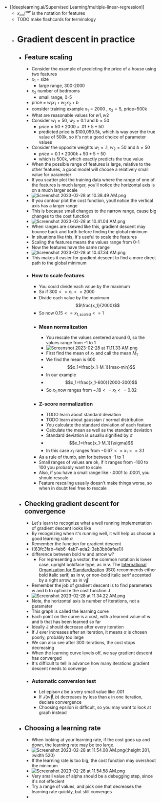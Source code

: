 - [[deeplearning.ai/Supervised Learning/multiple-linear-regression]]
	- $x_{col}^{row}$ is the notation for features
	- TODO make flashcards for terminology
	- # Gradient descent in practice
		- ## Feature scaling
			- Consider the example of predicting the price of a house using two features
			- $x_1$ = size
				- large range, 300-2000
			- $x_2$ number of bedrooms
				- small range, 0-5
			- price = $w_1x_1 + w_2x_2 + b$
			- consider training example $x_1=2000$ , $x_2=5$, price=500k
			- What are reasonable values for $w1,w2$
			- Consider $w_1=50$, $w_2=0.1$ and $b=50$
				- $price=50*2000+.01*5+50$
				- predicted price is $100,050.5k, which is way over the true value of 500k, so it's not a good choice of parameter values
			- Consider the opposite weights $w_1=.1$, $w_2=50$ and $b=50$
				- $price=0.1*2000k+50*5+50$
				- which is 500k, which exactly predicts the true value
			- When the possible range of features is large, relative to the other features, a good model will choose a relatively small value for parameter
			- If you scatter plot the training data where the range of one of the features is much larger, you'll notice the horizontal axis is on a much larger scale
			- ![Screenshot 2023-02-28 at 10.38.49 AM.png](../assets/Screenshot_2023-02-28_at_10.38.49_AM_1677616849786_0.png)
			- If you contour plot the cost function, youll notice the vertical axis has a larger range
			- This is because small changes to the narrow range, cause big changes to the cost function
			- ![Screenshot 2023-02-28 at 10.41.04 AM.png](../assets/Screenshot_2023-02-28_at_10.41.04_AM_1677616896864_0.png)
			- When ranges are skewed like this, gradient descent may bounce back and forth before finding the global minimum
			- In situations like this, it's useful to scale the features
			- Scaling the features means the values range from 0-1
			- Now the features have the same range
			- ![Screenshot 2023-02-28 at 10.47.34 AM.png](../assets/Screenshot_2023-02-28_at_10.47.34_AM_1677617263989_0.png)
			- This makes it easier for gradient descent to find a more direct path to the global minimum
			- ### How to scale features
				- You could divide each value by the maximum
				- So if $300 <= x_1 <= 2000$
				- Divide each value by the maximum $$\frac{x_1}{2000}$$
				- So now $0.15 <= x_{1,scaled} <= 1$
				- ### Mean normalization
					- You rescale the values centered around 0, so the values range from -1 to 1
					- ![Screenshot 2023-02-28 at 11.11.33 AM.png](../assets/Screenshot_2023-02-28_at_11.11.33_AM_1677618702007_0.png)
					- First find the mean of $x_1$ and call the mean $M_1$
					- We find the mean is 600
					- $$x_1=\frac{x_1-M_1}{max-min}$$
					- In our example
					- $$x_1=\frac{x_1-600}{2000-300}$$
					- So $x_1$ now ranges from $-.18 <= x_1 <= 0.82$
				- ### Z-score normalization
					- TODO learn about standard deviation
					- TODO learn about gaussian / normal distribution
					- You calculate the standard deviation of each feature
					- Calculate the mean as well as the standard deviation
					- Standard deviation is usuallu signified by $\sigma$
					- $$x_1=\frac{x_1-M_1}{\sigma}$$
					- In this case $x_1$ ranges from $-0.67 <= x_1 <= 3.1$
				- As a rule of thumb, aim for between -1 to 1
				- Small ranges of values are ok, if it ranges from -100 to 100 you probably want to scale
				- Also, if you have a small range like -.0001 to .0001, you should rescale
				- Feature rescaling usually doesn't make things worse, so when in doubt feel free to rescale
		- ## Checking gradient descent for convergence
			- Let's learn to recognize what a well running implementation of gradient descent looks like
			- By recognizing when it's running well, it will help us choose a good learning rate $\alpha$
			- Remember the function for gradient descent
			- ((63fc3fab-4eb6-4ab7-ada2-3eb3bb8afee1))
			- difference between bold w and arrow w?
				- For representing a vector, the common notation is lower case, upright boldface type, as in **v**. The [International Organization for Standardization](https://en.wikipedia.org/wiki/International_Organization_for_Standardization) (ISO) recommends either bold italic serif, as in **v**, or non-bold italic serif accented by a right arrow, as in $\vec {v}$
			- Remember the job of gradient descent is to find parameters w and b to optimize the cost function J
			- ![Screenshot 2023-02-28 at 11.34.22 AM.png](../assets/Screenshot_2023-02-28_at_11.34.22_AM_1677620127723_0.png)
			- Note, the horizontal axis is number of iterations, not a parameter
			- This graph is called the learning curve
			- Each point on the curve is a cost, with a learned value of w and b that has been learned so far
			- Ideally J should decrease after every iteration
			- If J ever increases after an iteration, it means $\alpha$ is chosen poorly, probably too large
			- We can also see after 300 iterations, the cost stops decreasing
			- When the learning curve levels off, we say gradient descent has converged
			- It's difficult to tell in advance how many iterations gradient descent needs to converge
			- ### Automatic conversion test
				- Let epison $\epsilon$ be a very small value like .001
				- If $J(\vec{w},b)$ decreases by less than $\epsilon$ in one iteration, declare convergence
				- Choosing epsilon is difficult, so you may want to look at graph instead
		- ## Choosing a learning rate
			- When looking at your learning rate, if the cost goes up and down, the learning rate may be too large.
			- ![Screenshot 2023-02-28 at 11.54.08 AM.png](../assets/Screenshot_2023-02-28_at_11.54.08_AM_1677621305502_0.png){:height 201, :width 520}
			- If the learning rate is too big, the cost function may overshoot the minimum
			- ![Screenshot 2023-02-28 at 11.54.58 AM.png](../assets/Screenshot_2023-02-28_at_11.54.58_AM_1677621313533_0.png)
			- Very small value of alpha should be a debugging step, since it's not effecient
			- Try a range of values, and pick one that decreases the learning rate quickly, but still converges
			-
